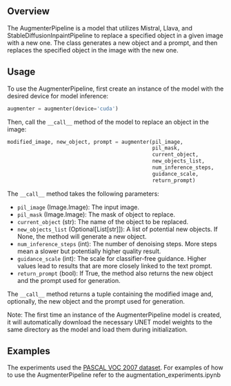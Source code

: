 Overview
--------

The AugmenterPipeline is a model that utilizes Mistral, Llava, and StableDiffusionInpaintPipeline to replace a specified object in a given image with a new one. The class generates a new object and a prompt, and then replaces the specified object in the image with the new one.

Usage
-----

To use the AugmenterPipeline, first create an instance of the model with the desired device for model inference:
```python
augmenter = augmenter(device='cuda')
```
Then, call the `__call__` method of the model to replace an object in the image:
```python
modified_image, new_object, prompt = augmenter(pil_image,
                                               pil_mask,
                                               current_object,
                                               new_objects_list,
                                               num_inference_steps,
                                               guidance_scale,
                                               return_prompt)
```
The `__call__` method takes the following parameters:

* `pil_image` (Image.Image): The input image.
* `pil_mask` (Image.Image): The mask of object to replace.
* `current_object` (str): The name of the object to be replaced.
* `new_objects_list` (Optional[List[str]]): A list of potential new objects. If None, the method will generate a new object.
* `num_inference_steps` (int): The number of denoising steps. More steps mean a slower but potentially higher quality result.
* `guidance_scale` (int): The scale for classifier-free guidance. Higher values lead to results that are more closely linked to the text prompt.
* `return_prompt` (bool): If True, the method also returns the new object and the prompt used for generation.

The `__call__` method returns a tuple containing the modified image and, optionally, the new object and the prompt used for generation.

Note: The first time an instance of the AugmenterPipeline model is created, it will automatically download the necessary UNET model weights to the same directory as the model and load them during initialization.

Examples
--------
The experiments used the [PASCAL VOC 2007 dataset](http://host.robots.ox.ac.uk/pascal/VOC/voc2007/).
For examples of how to use the AugmenterPipeline refer to the augmentation_experiments.ipynb

